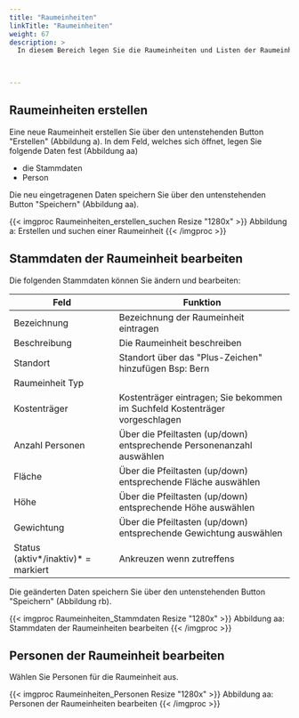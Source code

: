 ```yaml
---
title: "Raumeinheiten"
linkTitle: "Raumeinheiten"
weight: 67
description: >
  In diesem Bereich legen Sie die Raumeinheiten und Listen der Raumeinheiten an. Fügen Sie neue Raumeinheiten hinzu oder löschen Sie bestehende Raumeinheiten. 
 


---
```

## Raumeinheiten erstellen
Eine neue Raumeinheit erstellen Sie über den untenstehenden Button "Erstellen" (Abbildung a). In dem Feld, welches sich öffnet, legen Sie folgende Daten fest (Abbildung aa) 
* die Stammdaten
* Person  

Die neu eingetragenen Daten speichern Sie über den untenstehenden Button "Speichern" (Abbildung aa).

{{< imgproc Raumeinheiten_erstellen_suchen Resize "1280x" >}}
Abbildung a: Erstellen und suchen einer Raumeinheit
{{< /imgproc >}}


## Stammdaten der Raumeinheit bearbeiten
Die folgenden Stammdaten können Sie ändern und bearbeiten: 

| Feld         | Funktion         | 
| ------------- |-------------  | 
| Bezeichnung       | Bezeichnung der Raumeinheit eintragen |
| Beschreibung      | Die Raumeinheit beschreiben  | 
| Standort  | Standort über das "Plus-Zeichen" hinzufügen Bsp: Bern     |  
| Raumeinheit Typ    |   |  
| Kostenträger  |  Kostenträger eintragen; Sie bekommen im Suchfeld Kostenträger vorgeschlagen |  
| Anzahl Personen | Über die Pfeiltasten (up/down) entsprechende Personenanzahl auswählen  | 
| Fläche | Über die Pfeiltasten (up/down) entsprechende Fläche auswählen  | 
| Höhe | Über die Pfeiltasten (up/down) entsprechende Höhe auswählen  | 
| Gewichtung | Über die Pfeiltasten (up/down) entsprechende Gewichtung auswählen  | 
| Status (aktiv*/inaktiv)* = markiert | Ankreuzen wenn zutreffens  | 

Die geänderten Daten speichern Sie über den untenstehenden Button "Speichern" (Abbildung rb).

{{< imgproc Raumeinheiten_Stammdaten Resize "1280x" >}}
Abbildung aa: Stammdaten der Raumeinheiten bearbeiten
{{< /imgproc >}}


## Personen der Raumeinheit bearbeiten
Wählen Sie Personen für die Raumeinheit aus. 

{{< imgproc Raumeinheiten_Personen Resize "1280x" >}}
Abbildung aa: Personen der Raumeinheiten bearbeiten
{{< /imgproc >}}